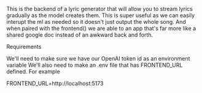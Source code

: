 This is the backend of a lyric generator that will allow you to stream lyrics gradually as the model creates them. 
This is super useful as we can easily interupt the ml as needed so it doesn't just output the whole song.
And when paired with the frontend() we are able to an app that's far more like a shared google doc instead of an awkward back and forth.


Requirements

We'll need to make sure we have our OpenAI token id as an environment variable
We'll also need to make an .env file that has FRONTEND_URL defined. For example

FRONTEND_URL=http://localhost:5173
